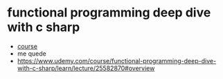 # functional programming deep dive with c sharp
- [course](https://www.udemy.com/course/functional-programming-deep-dive-with-c-sharp/learn/lecture/24543376#overview)
- me quede
- https://www.udemy.com/course/functional-programming-deep-dive-with-c-sharp/learn/lecture/25582870#overview